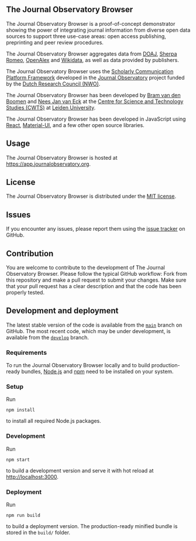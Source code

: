 ## The Journal Observatory Browser

The Journal Observatory Browser is a proof-of-concept demonstrator showing the power of integrating journal information from diverse open data sources to support three use-case areas: open access publishing, preprinting and peer review procedures.

The Journal Observatory Browser aggregates data from [DOAJ](https://doaj.org), [Sherpa Romeo](https://sherpa.ac.uk/romeo/), [OpenAlex](https://openalex.org) and [Wikidata](https://www.wikidata.org), as well as data provided by publishers.

The Journal Observatory Browser uses the [Scholarly Communication Platform Framework](https://journalobservatory.org/framework/) developed in the [Journal Observatory](https://journalobservatory.org) project funded by the [Dutch Research Council (NWO)](https://www.nwo.nl/en).

The Journal Observatory Browser has been developed by [Bram van den Boomen](https://orcid.org/0009-0005-5127-1200) and [Nees Jan van Eck](https://orcid.org/0000-0001-8448-4521) at the [Centre for Science and Technology Studies (CWTS)](https://www.cwts.nl) at [Leiden University](https://www.universiteitleiden.nl/en).

The Journal Observatory Browser has been developed in JavaScript using [React](https://github.com/facebook/react), [Material-UI](https://github.com/mui/material-ui), and a few other open source libraries.

## Usage

The Journal Observatory Browser is hosted at https://app.journalobservatory.org.

## License

The Journal Observatory Browser is distributed under the [MIT license](LICENSE).

## Issues

If you encounter any issues, please report them using the [issue tracker](https://github.com/CWTSLeiden/Journal-Observatory-Browser/issues) on GitHub.

## Contribution

You are welcome to contribute to the development of The Journal Observatory Browser. Please follow the typical GitHub workflow: Fork from this repository and make a pull request to submit your changes. Make sure that your pull request has a clear description and that the code has been properly tested.

## Development and deployment

The latest stable version of the code is available from the [`main`](https://github.com/CWTSLeiden/Journal-Observatory-Browser/tree/main) branch on GitHub. The most recent code, which may be under development, is available from the [`develop`](https://github.com/CWTSLeiden/Journal-Observatory-Browser/tree/develop) branch.

### Requirements

To run the Journal Observatory Browser locally and to build production-ready bundles, [Node.js](https://nodejs.org) and [npm](https://www.npmjs.com) need to be installed on your system.

### Setup

Run
```
npm install
```
to install all required Node.js packages.

### Development

Run
```
npm start
```
to build a development version and serve it with hot reload at [http://localhost:3000](http://localhost:3000).

### Deployment

Run
```
npm run build
```
to build a deployment version. The production-ready minified bundle is stored in the `build/` folder.
